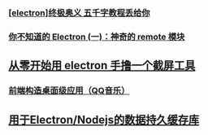 ### [[electron]终极奥义 五千字教程丢给你](https://juejin.im/post/5ba06b67f265da0ae343e89c)
### [你不知道的 Electron (一)：神奇的 remote 模块](https://juejin.im/post/5ba09712e51d450e9d648138)
## [从零开始用 electron 手撸一个截屏工具](https://juejin.im/post/5bbac5cee51d450e7042ad2c)
### [前端构造桌面级应用（QQ音乐）](https://juejin.im/post/5bfcb417e51d452e5e70ea8a)
## [用于Electron/Nodejs的数据持久缓存库](https://juejin.im/post/5c1728dd518825741e7c0eab)
